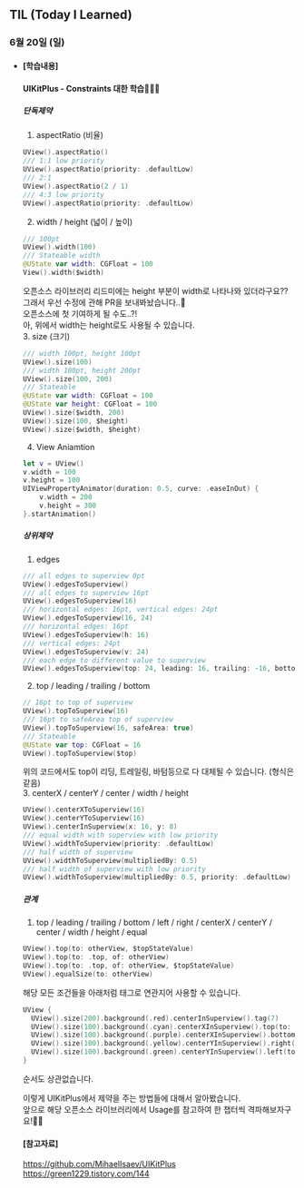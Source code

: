 ## TIL (Today I Learned)

### 6월 20일 (일)

- #### [학습내용]
  
  #### UIKitPlus - Constraints 대한 학습🧑🏻‍💻   
  
  ##### 단독제약   
  1. aspectRatio (비율)    
  ```swift
  UView().aspectRatio()
  /// 1:1 low priority
  UView().aspectRatio(priority: .defaultLow)
  /// 2:1
  UView().aspectRatio(2 / 1)
  /// 4:3 low priority
  UView().aspectRatio(priority: .defaultLow)
  ```
  2. width / height (넓이 / 높이)   
  ```swift
  /// 100pt
  UView().width(100)
  /// Stateable width
  @UState var width: CGFloat = 100
  View().width($width)
  ```
  오픈소스 라이브러리 리드미에는 height 부분이 width로 나타나와 있더라구요?? 그래서 우선 수정에 관해 PR을 보내봐놨습니다..🙌   
  오픈소스에 첫 기여하게 될 수도..?!   
  아, 위에서 width는 height로도 사용될 수 있습니다.   
  3. size (크기)   
  ```swift
  /// width 100pt, height 100pt
  UView().size(100)
  /// width 100pt, height 200pt
  UView().size(100, 200)
  /// Stateable
  @UState var width: CGFloat = 100
  @UState var height: CGFloat = 100
  UView().size($width, 200)
  UView().size(100, $height)
  UView().size($width, $height)
  ```
  4. View Aniamtion   
  ```swift
  let v = UView()
  v.width = 100
  v.height = 100
  UIViewPropertyAnimator(duration: 0.5, curve: .easeInOut) {
      v.width = 200
      v.height = 300
  }.startAnimation()
  ```
  ##### 상위제약
  1. edges   
  ```swift
  /// all edges to superview 0pt
  UView().edgesToSuperview()
  /// all edges to superview 16pt
  UView().edgesToSuperview(16)
  /// horizontal edges: 16pt, vertical edges: 24pt
  UView().edgesToSuperview(16, 24)
  /// horizontal edges: 16pt
  UView().edgesToSuperview(h: 16)
  /// vertical edges: 24pt
  UView().edgesToSuperview(v: 24)
  /// each edge to different value to superview
  UView().edgesToSuperview(top: 24, leading: 16, trailing: -16, bottom: -8)
  ```
  2. top / leading / trailing / bottom   
  ```swift
  // 16pt to top of superview
  UView().topToSuperview(16)
  /// 16pt to safeArea top of superview
  UView().topToSuperview(16, safeArea: true)
  /// Stateable
  @UState var top: CGFloat = 16
  UView().topToSuperview($top)
  ```
  위의 코드에서도 top이 리딩, 트레일링, 바텀등으로 다 대체될 수 있습니다. (형식은 같음)   
  3. centerX / centerY / center / width / height   
  ```swift
  UView().centerXToSuperview(16)
  UView().centerYToSuperview(16)
  UView().centerInSuperview(x: 16, y: 8)
  /// equal width with superview with low priority
  UView().widthToSuperview(priority: .defaultLow)
  /// half width of superview
  UView().widthToSuperview(multipliedBy: 0.5)
  /// half width of superview with low priority
  UView().widthToSuperview(multipliedBy: 0.5, priority: .defaultLow)
  ```
  ##### 관계
  1. top / leading / trailing / bottom / left / right / centerX / centerY / center / width / height / equal   
  ```swift
  UView().top(to: otherView, $topStateValue)
  UView().top(to: .top, of: otherView)
  UView().top(to: .top, of: otherView, $topStateValue)
  UView().equalSize(to: otherView)
  ```
  해당 모든 조건들을 아래처럼 태그로 연관지어 사용할 수 있습니다.   
  ```swift
  UView {
    UView().size(200).background(.red).centerInSuperview().tag(7)
    UView().size(100).background(.cyan).centerXInSuperview().top(to: 7)
    UView().size(100).background(.purple).centerXInSuperview().bottom(to: 7)
    UView().size(100).background(.yellow).centerYInSuperview().right(to: 7)
    UView().size(100).background(.green).centerYInSuperview().left(to: 7)
  }
  ```
  순서도 상관없습니다.   

  이렇게 UIKitPlus에서 제약을 주는 방법들에 대해서 알아봤습니다.   
  앞으로 해당 오픈소스 라이브러리에서 Usage를 참고하여 한 챕터씩 격파해보자구요!👍🏻   

  #### [참고자료]   
  https://github.com/MihaelIsaev/UIKitPlus   
  https://green1229.tistory.com/144
